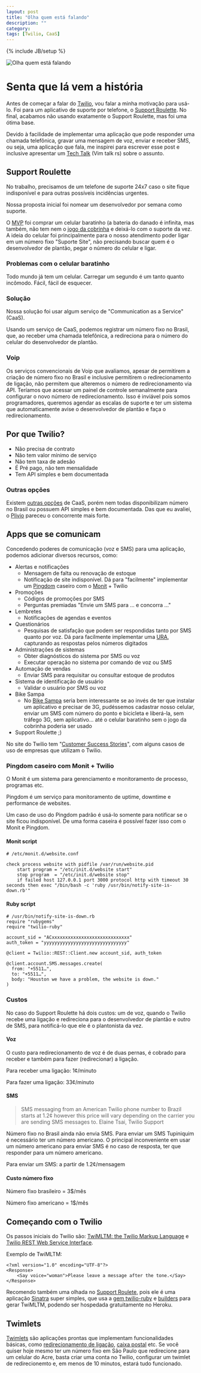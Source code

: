 ```yaml
---
layout: post
title: "Olha quem está falando"
description: ""
category: 
tags: [Twilio, CaaS]
---
```

{% include JB/setup %}

![Olha quem está falando](/assets/images/posts/look-who-is-talking.jpg)

# Senta que lá vem a história

Antes de começar a falar do [Twilio](http://www.twilio.com/), vou falar a minha motivação para usá-lo. Foi para um aplicativo de suporte por telefone, o [Support Roulette](https://github.com/phstc/support-roulette). No final, acabamos não usando exatamente o Support Roulette, mas foi uma ótima base. 

Devido à facilidade de implementar uma aplicação que pode responder uma chamada telefônica, gravar uma mensagem de voz, enviar e receber SMS, ou seja, uma aplicação que fala, me inspirei para escrever esse post e inclusive apresentar um [Tech Talk](https://github.com/phstc/support-roulette/tree/master/slides) (Vim talk rs) sobre o assunto.

## Support Roulette

No trabalho, precisamos de um telefone de suporte 24x7 caso o site fique indisponível e para outras possíveis incidências urgentes.

Nossa proposta inicial foi nomear um desenvolvedor por semana como suporte.

O [MVP](http://en.wikipedia.org/wiki/Minimum_viable_product) foi comprar um celular baratinho (a bateria do danado é infinita, mas também, não tem nem o [jogo da cobrinha](http://en.wikipedia.org/wiki/Snake_(video_game\))) e deixá-lo com o suporte da vez. A ideia do celular foi principalmente para o nosso atendimento poder ligar em um número fixo "Suporte Site", não precisando buscar quem é o desenvolvedor de plantão, pegar o número do celular e ligar.

### Problemas com o celular baratinho

Todo mundo já tem um celular. Carregar um segundo é um tanto quanto incômodo. Fácil, fácil de esquecer.

### Solução

Nossa solução foi usar algum serviço de "Communication as a Service" (CaaS).

Usando um serviço de CaaS, podemos registrar um número fixo no Brasil, que, ao receber uma chamada telefônica, a redireciona para o número do celular do desenvolvedor de plantão.

### Voip

Os serviços convencionais de Voip que avaliamos, apesar de permitirem a criação de número fixo no Brasil e inclusive permitirem o redirecionamento de ligação, não permitem que alteremos o número de redirecionamento via API. Teríamos que acessar um painel de controle semanalmente para configurar o novo número de redirecionamento. Isso é inviável pois somos programadores, queremos agendar as escalas de suporte e ter um sistema que automaticamente avise o desenvolvedor de plantão e faça o redirecionamento. 

## Por que Twilio?

* Não precisa de contrato
* Não tem valor mínimo de serviço
* Não tem taxa de adesão
* É Pré pago, não tem mensalidade
* Tem API simples e bem documentada

### Outras opções

Existem [outras opções](http://en.wikipedia.org/wiki/Twilio#Competitors) de CaaS, porém nem todas disponibilizam número no Brasil ou possuem API simples e bem documentada. Das que eu avaliei, o [Plivio](http://www.plivo.com/) pareceu o concorrente mais forte.

## Apps que se comunicam

Concedendo poderes de comunicação (voz e SMS) para uma aplicação, podemos adicionar diversos recursos, como:

* Alertas e notificações
  * Mensagem de falta ou renovação de estoque
  * Notificação de site indisponível. Dá para "facilmente" implementar um [Pingdom](https://www.pingdom.com/) caseiro com o [Monit](http://mmonit.com/monit/) + Twilio
* Promoções
  * Códigos de promoções por SMS
  * Perguntas premiadas "Envie um SMS para … e concorra …"
* Lembretes
  * Notificações de agendas e eventos
* Questionários
  * Pesquisas de satisfação que podem ser respondidas tanto por SMS quanto por voz. Dá para facilmente implementar uma [URA](http://pt.wikipedia.org/wiki/Unidade_de_resposta_aud%C3%ADvel), capturando as respostas pelos números digitados
* Administrações de sistemas
  * Obter diagnósticos do sistema por SMS ou voz
  * Executar operação no sistema por comando de voz ou SMS
* Automação de vendas
  * Enviar SMS para requisitar ou consultar estoque de produtos
* Sistema de identificação de usuário
  * Validar o usuário por SMS ou voz
* Bike Sampa
  * No [Bike Sampa](http://www.bikesampa.com.br/) seria bem interessante se ao invés de ter que instalar um aplicativo e precisar de 3G, pudéssemos cadastrar nosso celular, enviar um SMS com número do ponto e bicicleta e liberá-la, sem tráfego 3G, sem aplicativo… até o celular baratinho sem o jogo da cobrinha poderia ser usado
* Support Roulette ;)

No site do Twilio tem "[Customer Success Stories](http://www.twilio.com/gallery/customers)", com alguns casos de uso de empresas que utilizam o Twilio.

### Pingdom caseiro com Monit + Twilio

O Monit é um sistema para gerenciamento e monitoramento de processo, programas etc.

Pingdom é um serviço para monitoramento de uptime, downtime e performance de websites.

Um caso de uso do Pingdom padrão é usá-lo somente para notificar se o site ficou indisponível. De uma forma caseira é possível fazer isso com o Monit e Pingdom.

#### Monit script

    # /etc/monit.d/website.conf
    
    check process website with pidfile /var/run/website.pid
	    start program = "/etc/init.d/website start"
	    stop program  = "/etc/init.d/website stop"
	    if failed host 127.0.0.1 port 3000 protocol http with timeout 30 seconds then exec "/bin/bash -c 'ruby /usr/bin/notify-site-is-down.rb'"

#### Ruby script

    # /usr/bin/notify-site-is-down.rb
    require "rubygems"
    require "twilio-ruby"
    
    account_sid = "ACxxxxxxxxxxxxxxxxxxxxxxxxxxxxx"
    auth_token = "yyyyyyyyyyyyyyyyyyyyyyyyyyyyyyy"
    
    @client = Twilio::REST::Client.new account_sid, auth_token
    
    @client.account.SMS.messages.create(
      from: "+5511…",
      to: "+5511…",
      body: "Houston we have a problem, the website is down."
    )

### Custos

No caso do Support Roulette há dois custos: um de voz, quando o Twilio recebe uma ligação e redireciona para o desenvolvedor de plantão e outro de SMS, para notificá-lo que ele é o plantonista da vez. 

#### Voz

O custo para redirecionamento de voz é de duas pernas, é cobrado para receber e também para fazer (redirecionar) a ligação.


Para receber uma ligação: 1¢/minuto

Para fazer uma ligação: 33¢/minuto

#### SMS

> SMS messaging from an American Twilio phone number to Brazil starts at 1.2¢ however this price will vary depending on the carrier you are sending SMS messages to.
> Elaine Tsai, Twilio Support

Número fixo no Brasil ainda não envia SMS. Para enviar um SMS Tupiniquim é necessário ter um número americano. O principal inconveniente em usar um número americano para enviar SMS é no caso de resposta, ter que responder para um número americano.

Para enviar um SMS: a partir de 1.2¢/mensagem

#### Custo número fixo

Número fixo brasileiro = 3$/mês

Número fixo americano = 1$/mês

## Começando com o Twilio

Os passos iniciais do Twilio são: [TwiMLTM: the Twilio Markup Language](http://www.twilio.com/docs/api/twiml) e
[Twilio REST Web Service Interface](http://www.twilio.com/docs/api/rest).

Exemplo de TwiMLTM:

    <?xml version="1.0" encoding="UTF-8"?>
    <Response>
        <Say voice="woman">Please leave a message after the tone.</Say>
    </Response>

Recomendo também uma olhada no [Support Roulete](https://github.com/phstc/support-roulette), pois ele é uma aplicação [Sinatra](https://github.com/sinatra/sinatra) super simples, que usa a [gem twilio-ruby](https://github.com/twilio/twilio-ruby) e [builders](https://github.com/phstc/support-roulette/blob/master/views/support_roulette_call.builder) para gerar TwiMLTM, podendo ser hospedada gratuitamente no Heroku.

## Twimlets

[Twimlets](https://www.twilio.com/labs/twimlets) são aplicações prontas que implementam funcionalidades básicas, como [redirecionamento de ligação](https://www.twilio.com/labs/twimlets/forward), [caixa postal](https://www.twilio.com/labs/twimlets/voicemail) etc. Se você quiser hoje mesmo ter um número fixo em São Paulo que redirecione para um celular do Acre, basta  criar uma conta no Twilio, configurar um twimlet de redirecionemto e, em menos de 10 minutos, estará tudo funcionado. 

